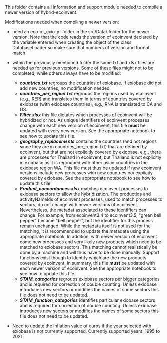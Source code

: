 This folder contains all information and support module needed to compile a newer version of hybrid-ecoinvent.

Modifications needed when compiling a newer version:

- need an eco-x-_exio-y- folder in the src/Data/ folder for the newer version. Note that the code reads the version of 
ecoinvent declared by the variable entered when creating the object of the class DatabaseLoader so make sure that numbers
of version and format match.

- within the previously mentioned folder the same txt and xlsx files are needed as for previous versions. Some of these 
files might not to be completed, while others always have to be modified:
    - **_countries.txt_** regroups the countries of exiobase. If exiobase did not add new countries, no modification needed
    - **_countries_per_region.txt_** regroups the regions used by ecoinvent (e.g., RER) and translates them in terms of 
    countries covered by exiobase (with exiobase countries), e.g., RNA is translated to CA and US.
    - **_Filter.xlsx_** this file dictates which processes of ecoinvent will be hybridized or not. As unique identifiers
    of ecoinvent processes change with each new version of ecoinvent, this file **must** be updated with every new version.
    See the appropriate notebook to see how to update this file.
    - **_geography_replacements_** contains the countries (and not regions since they are in countries_per_region.txt)
    that are defined by ecoinvent, but that are not explicitly covered by exiobase, e.g., there are processes for Thailand
    in ecoinvent, but Thailand is not explicitly in exiobase as it is regrouped with other asian countries in the exiobase
    region WA. This file must thus be updated if new ecoinvent versions include new processes with new countries not 
    explictly covered by exiobase. See the appropriate notebook to see how to update this file.
    - **_Product_concordances.xlsx_** matches ecoinvent processes to exiobase sectors to allow the hybridization. The 
    productIds and activityNameIds of ecoinvent processes, used to match processes to sectors, do not change with newer
    versions of ecoinvent. Nevertheless, the metadat associated to these identifiers can change. For example, from 
    ecoinvent3.4 to ecoinvent3.5, "green bell pepper" became "bell pepper", but the identifier for this process 
    remain unchanged. While the metadata itself is not used for the matching, it is recommended to update the metadata 
    using the appropriate notebook. 
    In addition, with newer version of ecoinvent come new processes and very likely new products which need to be matched
    to exiobase sectors. This matching cannot realistically be done by a machine and will thus have to be done manually.
    Support functions exist though to identify which are the new products covered by ecoinvent. In summary, this file 
    **must** be updated with each newer version of ecoinvent. See the appropriate notebook to see how to update this file.
    - **_STAM_categories_** regroups exiobase sectors per bigger categories and is required for correction of double
    counting. Unless exiobase introduces new sectors or modifies the names of some sectors this file does not need to 
    be updated.
    - **_STAM_function_categories_** identifies particular exiobase sectors and is required for correction of double
    counting. Unless exiobase introduces new sectors or modifies the names of some sectors this file does not need to 
    be updated.

- Need to update the inflation value of euros if the year selected with exiobase is not currently supported. Currently
supported years: 1995 to 2021